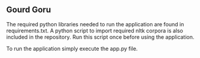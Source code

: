 ## Gourd Goru

The required python libraries needed to run the application are found in requirements.txt.
A python script to import required nltk corpora is also included in the repository. Run this script once before using the application.

To run the application simply execute the app.py file.
